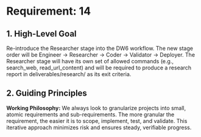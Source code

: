# Requirement: 14

## 1. High-Level Goal

Re-introduce the Researcher stage into the DW6 workflow. The new stage order will be Engineer -> Researcher -> Coder -> Validator -> Deployer. The Researcher stage will have its own set of allowed commands (e.g., search_web, read_url_content) and will be required to produce a research report in deliverables/research/ as its exit criteria.

## 2. Guiding Principles

**Working Philosophy:** We always look to granularize projects into small, atomic requirements and sub-requirements. The more granular the requirement, the easier it is to scope, implement, test, and validate. This iterative approach minimizes risk and ensures steady, verifiable progress.
